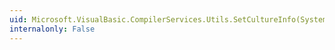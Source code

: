 ```yaml
---
uid: Microsoft.VisualBasic.CompilerServices.Utils.SetCultureInfo(System.Globalization.CultureInfo)
internalonly: False
---
```

